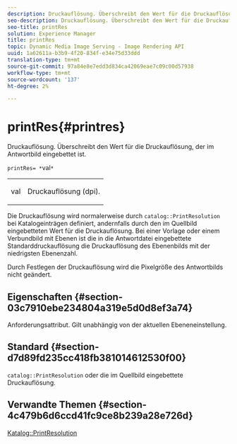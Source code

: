 ```yaml
---
description: Druckauflösung. Überschreibt den Wert für die Druckauflösung, der im Antwortbild eingebettet ist.
seo-description: Druckauflösung. Überschreibt den Wert für die Druckauflösung, der im Antwortbild eingebettet ist.
seo-title: printRes
solution: Experience Manager
title: printRes
topic: Dynamic Media Image Serving - Image Rendering API
uuid: 1a62611a-b3b9-4f20-834f-e34e75d33ddd
translation-type: tm+mt
source-git-commit: 97a84e8e7edd3d834ca42069eae7c09c00d57938
workflow-type: tm+mt
source-wordcount: '137'
ht-degree: 2%

---
```



# printRes{#printres}

Druckauflösung. Überschreibt den Wert für die Druckauflösung, der im Antwortbild eingebettet ist.

`printRes= *`val`*`

<table id="simpletable_85C271760AE5466C96115027E6511559"> 
 <tr class="strow"> 
  <td class="stentry"> <p><span class="varname"> val</span> </p> </td> 
  <td class="stentry"> <p>Druckauflösung (dpi). </p></td> 
 </tr> 
</table>

Die Druckauflösung wird normalerweise durch `catalog::PrintResolution` bei Katalogeinträgen definiert, andernfalls durch den im Quellbild eingebetteten Wert für die Druckauflösung. Bei einer Vorlage oder einem Verbundbild mit Ebenen ist die in die Antwortdatei eingebettete Standarddruckauflösung die Druckauflösung des Ebenenbilds mit der niedrigsten Ebenenzahl.

Durch Festlegen der Druckauflösung wird die Pixelgröße des Antwortbilds nicht geändert.

## Eigenschaften {#section-03c7910ebe234804a319e5d0d8ef3a74}

Anforderungsattribut. Gilt unabhängig von der aktuellen Ebeneneinstellung.

## Standard {#section-d7d89fd235cc418fb381014612530f00}

`catalog::PrintResolution` oder die im Quellbild eingebettete Druckauflösung.

## Verwandte Themen {#section-4c479b6d6ccd41fc9ce8b239a28e726d}

[Katalog::PrintResolution](../../../../../is-api/image-catalog/image-serving-api-ref/c-image-catalog-reference/c-image-svg-data-reference/c-image-data-reference/r-printresolution-cat.md#reference-4ebb2e136995470b84b7c5e10cb8e5f5)
